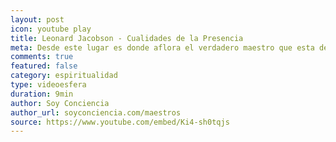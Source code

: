 ```yaml
---
layout: post
icon: youtube play
title: Leonard Jacobson - Cualidades de la Presencia
meta: Desde este lugar es donde aflora el verdadero maestro que esta dentro de nosotros
comments: true
featured: false
category: espiritualidad
type: videoesfera
duration: 9min
author: Soy Conciencia
author_url: soyconciencia.com/maestros
source: https://www.youtube.com/embed/Ki4-sh0tqjs
---
```

